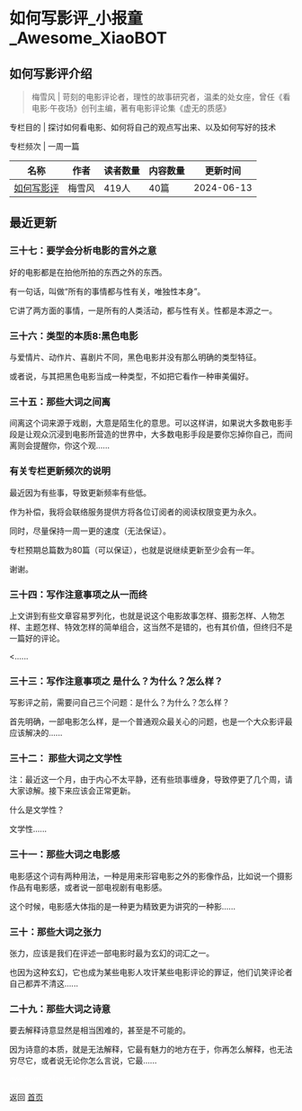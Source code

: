 # 如何写影评_小报童_Awesome_XiaoBOT

## 如何写影评介绍
> 梅雪风 | 苛刻的电影评论者，理性的故事研究者，温柔的处女座，曾任《看电影·午夜场》创刊主编，著有电影评论集《虚无的质感》     
    
专栏目的 | 探讨如何看电影、如何将自己的观点写出来、以及如何写好的技术    
    
专栏频次 | 一周一篇  
  


|名称|作者|读者数量|内容数量|更新时间|
|---|---|---|---|---|
|[如何写影评](https://xiaobot.net/p/Mxfreview?refer=0b133df9-27dc-423b-8101-639049001c13)|梅雪风|419人|40篇|2024-06-13|

## 最近更新
### 三十七：要学会分析电影的言外之意

好的电影都是在拍他所拍的东西之外的东西。

有一句话，叫做“所有的事情都与性有关，唯独性本身”。

它讲了两方面的事情，一是所有的人类活动，都与性有关。性都是本源之一。

### 三十六：类型的本质8:黑色电影

与爱情片、动作片、喜剧片不同，黑色电影并没有那么明确的类型特征。

或者说，与其把黑色电影当成一种类型，不如把它看作一种审美偏好。

### 三十五：那些大词之间离

间离这个词来源于戏剧，大意是陌生化的意思。可以这样讲，如果说大多数电影手段是让观众沉浸到电影所营造的世界中，大多数电影手段是要你忘掉你自己，而间离则会提醒你，你这个观......

### 有关专栏更新频次的说明

最近因为有些事，导致更新频率有些低。

作为补偿，我将会联络服务提供方将各位订阅者的阅读权限变更为永久。

同时，尽量保持一周一更的速度（无法保证）。

专栏预期总篇数为80篇（可以保证），也就是说继续更新至少会有一年。

谢谢。

### 三十四：写作注意事项之从一而终

上文讲到有些文章容易罗列化，也就是说这个电影故事怎样、摄影怎样、人物怎样、主题怎样、特效怎样的简单组合，这当然不是错的，也有其价值，但终归不是一篇好的评论。

<......

### 三十三：写作注意事项之 是什么？为什么？怎么样？

写影评之前，需要问自己三个问题：是什么？为什么？怎么样？

首先明确，一部电影怎么样，是一个普通观众最关心的问题，也是一个大众影评最应该解决的......

### 三十二： 那些大词之文学性

注：最近这一个月，由于内心不太平静，还有些琐事缠身，导致停更了几个周，请大家谅解。接下来应该会正常更新。

什么是文学性？

文学性......

### 三十一：那些大词之电影感

电影感这个词有两种用法，一种是用来形容电影之外的影像作品，比如说一个摄影作品有电影感，或者说一部电视剧有电影感。

这个时候，电影感大体指的是一种更为精致更为讲究的一种影......

### 三十：那些大词之张力

张力，应该是我们在评述一部电影时最为玄幻的词汇之一。

也因为这种玄幻，它也成为某些电影人攻讦某些电影评论的罪证，他们讥笑评论者自己都弄不清这......

### 二十九：那些大词之诗意

要去解释诗意显然是相当困难的，甚至是不可能的。

因为诗意的本质，就是无法解释，它最有魅力的地方在于，你再怎么解释，也无法穷尽它，或者说无论你怎么言说，它最......


<a href="https://github.com/Reno9527/awesome-xiaobot" style="color: white; text-decoration: none;">awesome-xiaobot</a>

返回 [首页](../README.md)
